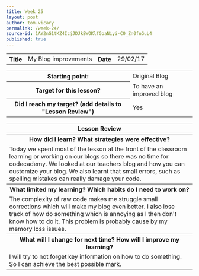 ```yaml
---
title: Week 25
layout: post
author: tom.vicary
permalink: /week-24/
source-id: 1AY2nG1tKZ4IcjJDJkBWOKlfGoaNiyi-C0_Zn0fnGuL4
published: true
---
```

<table>
  <tr>
    <th>Title</th>
    <td> My Blog improvements</td>
    <th>Date</th>
    <td>29/02/17</td>
  </tr>
</table>


<table>
  <tr>
    <th>Starting point:</th>
    <td>Original Blog</td>
  </tr>
  <tr>
    <th>Target for this lesson?</th>
    <td>To have an improved blog</td>
  </tr>
  <tr>
    <th>Did I reach my target? (add details to "Lesson Review")</th>
    <td>Yes</td>
  </tr>
</table>


<table>
  <tr>
    <th>Lesson Review</th>
  </tr>
  <tr>
    <th>How did I learn? What strategies were effective?</th>
  </tr>
  <tr>
    <td>Today we spent most of the lesson at the front of the classroom learning or working on our blogs so there was no time for codecademy. We looked at our teachers blog and how you can customize your blog. We also learnt that small errors, such as spelling mistakes can really damage your code.</td>
  </tr>
  <tr>
    <th>What limited my learning? Which habits do I need to work on?</th>
  </tr>
  <tr>
    <td>The complexity of raw code makes me struggle small corrections which will make my blog even better. I also lose track of how do something which is annoying as I then don't know how to do it. This problem is probably cause by my memory loss issues.</td>
  </tr>
  <tr>
    <th>What will I change for next time? How will I improve my learning?</th>
  </tr>
  <tr>
    <td>I will try to not forget key information on how to do something. So I can achieve the best possible mark.</td>
  </tr>
</table>


